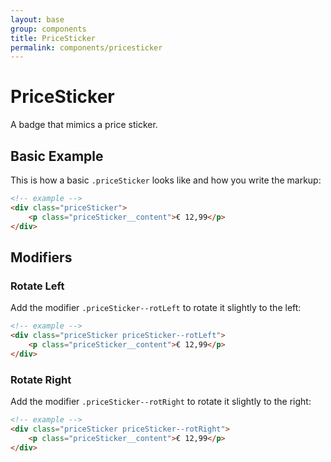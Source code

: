 ```yaml
---
layout: base
group: components
title: PriceSticker
permalink: components/pricesticker
---
```


# PriceSticker

<p class="intro">A badge that mimics a price sticker.</p>

## Basic Example

This is how a basic `.priceSticker` looks like and how you write the markup:

```html
<!-- example -->
<div class="priceSticker">
    <p class="priceSticker__content">€ 12,99</p>
</div>
```

## Modifiers

### Rotate Left

Add the modifier `.priceSticker--rotLeft` to rotate it slightly to the left:

```html
<!-- example -->
<div class="priceSticker priceSticker--rotLeft">
    <p class="priceSticker__content">€ 12,99</p>
</div>
```

### Rotate Right

Add the modifier `.priceSticker--rotRight` to rotate it slightly to the right:

```html
<!-- example -->
<div class="priceSticker priceSticker--rotRight">
    <p class="priceSticker__content">€ 12,99</p>
</div>
```